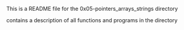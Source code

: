 This is a README file for the 0x05-pointers_arrays_strings directory

contains a description of all functions and programs in the directory 
